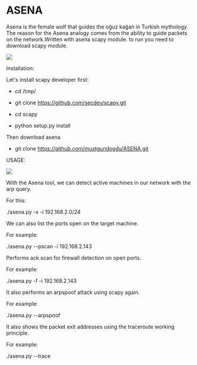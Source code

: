# ASENA

 Asena is the female wolf that guides the oğuz kağan in Turkish mythology.
The reason for the Asena analogy comes from the ability to guide packets on the network.Written with asena scapy module. to run you need to download scapy module.

![](https://github.com/mustgundogdu/ASENA/blob/master/asena.jpg)


Installation:


Let's install scapy developer first:

 * cd /tmp/
  
 * git clone https://github.com/secdev/scapy.git
  
 * cd scapy
  
 * python setup.py install
 
Then download asena 

* git clone https://github.com/mustgundogdu/ASENA.git




USAGE:

![](https://github.com/mustgundogdu/ASENA/blob/master/help.png)

With the Asena tool, we can detect active machines in our network with the arp query.

For this:

./asena.py -s -i 192.168.2.0/24

We can also list the ports open on the target machine.

For example:

./asena.py --pscan -i 192.168.2.143

Performs ack scan for firewall detection on open ports.

 For example:
 
./asena.py -f -i 192.168.2.143

It also performs an arpspoof attack using scapy again.

For example:

./asena.py --arpspoof

It also shows the packet exit addresses using the traceroute working principle.

For example:

./asena.py --trace
